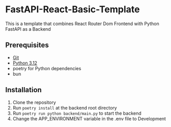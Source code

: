 # FastAPI-React-Basic-Template

This is a template that combines React Router Dom Frontend with Python FastAPI as a Backend

## Prerequisites

- [Git](https://git-scm.com/downloads)
- [Python 3.12](https://www.python.org/downloads/)
- poetry for Python dependencies
- bun

## Installation

1. Clone the repository
2. Run `poetry install` at the backend root directory
3. Run `poetry run python backend/main.py` to start the backend
4. Change the APP_ENVIRONMENT variable in the .env file to Development
